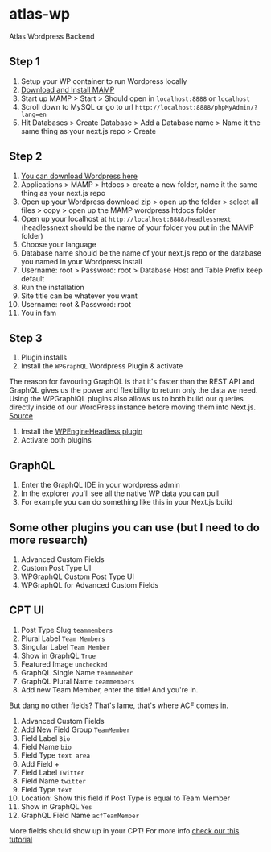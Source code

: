 # atlas-wp
 Atlas Wordpress Backend
 
 ## Step 1
1. Setup your WP container to run Wordpress locally
1. [Download and Install MAMP](https://www.mamp.info/en/downloads/)
1. Start up MAMP > Start > Should open in `localhost:8888` or `localhost`
1. Scroll down to MySQL or go to url `http://localhost:8888/phpMyAdmin/?lang=en`
1. Hit Databases > Create Database > Add a Database name > Name it the same thing as your next.js repo > Create

 ## Step 2
1. [You can download Wordpress here](https://wordpress.org/download/#download-install)
1. Applications > MAMP > htdocs > create a new folder, name it the same thing as your next.js repo
1. Open up your Wordpress download zip > open up the folder > select all files > copy > open up the MAMP wordpress htdocs folder
1. Open up your localhost at `http://localhost:8888/headlessnext` (headlessnext should be the name of your folder you put in the MAMP folder)
1. Choose your language
1. Database name should be the name of your next.js repo or the database you named in your Wordpress install
1. Username: root > Password: root > Database Host and Table Prefix keep default
1. Run the installation
1. Site title can be whatever you want
1. Username: root & Password: root
1. You in fam

## Step 3
1. Plugin installs
1. Install the `WPGraphQL` Wordpress Plugin & activate

The reason for favouring GraphQL is that it's faster than the REST API and GraphQL gives us the power and flexibility to return only the data we need. Using the WPGraphiQL plugins also allows us to both build our queries directly inside of our WordPress instance before moving them into Next.js. [Source](https://dev.to/kendalmintcode/configuring-wordpress-as-a-headless-cms-with-next-js-3p1o)

1. Install the [WPEngineHeadless plugin](https://wp-product-info.wpesvc.net/v1/plugins/wpe-headless?download)
1. Activate both plugins

## GraphQL
1. Enter the GraphQL IDE in your wordpress admin
1. In the explorer you'll see all the native WP data you can pull
1. For example you can do something like this in your Next.js build


## Some other plugins you can use (but I need to do more research)
1. Advanced Custom Fields
2. Custom Post Type UI
3. WPGraphQL Custom Post Type UI
4. WPGraphQL for Advanced Custom Fields


## CPT UI
1. Post Type Slug `teammembers`
2. Plural Label `Team Members`
3. Singular Label `Team Member`
4. Show in GraphQL `True`
5. Featured Image `unchecked`
6. GraphQL Single Name `teammember`
7. GraphQL Plural Name `teammembers`
8. Add new Team Member, enter the title! And you're in.

But dang no other fields? That's lame, that's where ACF comes in. 
1. Advanced Custom Fields
2. Add New Field Group `TeamMember`
3. Field Label `Bio`
4. Field Name `bio`
5. Field Type `text area`
6. Add Field +
7. Field Label `Twitter`
8. Field Name `twitter`
9. Field Type `text`
10. Location: Show this field if Post Type is equal to Team Member
11. Show in GraphQL `Yes`
12. GraphQL Field Name `acfTeamMember`

More fields should show up in your CPT! For more info [check our this tutorial](https://www.youtube.com/watch?v=Yp9zq384X5c&ab_channel=Gatsby)
